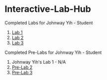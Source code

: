 # Interactive-Lab-Hub

Completed Labs for Johnway Yih - Student

1. [Lab 1](//github.com/JwayYih/IDD-Fa18-Lab1)
2. [Lab 2](//github.com/JwayYih/IDD-Fa19-Lab2)
3. [Lab 3](https://github.com/JwayYih/IDD-Fa19-Lab3)

Completed Pre-Labs for Johnway Yih - Student

1. Johnway Yih's Lab 1 - N/A
2. [Pre-Lab 2](https://github.com/JwayYih/Interactive-Lab-Hub/blob/master/Pre-Labs/Pre-Lab%202/README.md)
3. [Pre-Lab 3](https://github.com/JwayYih/Interactive-Lab-Hub/blob/master/Pre-Labs/Pre-Lab%203.PNG)
